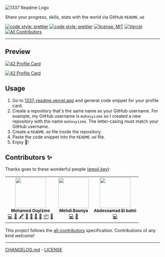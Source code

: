 ![1337 Readme Logo](.github/images/1337-readme.svg)

Share your progress, skills, stats with the world via GitHub `README.md`

[![code style: prettier](https://img.shields.io/badge/code%20style-prettier-ff69b4)](https://github.com/prettier/prettier)
[![code style: prettier](https://img.shields.io/badge/gitmoji-%20😜%20😍-FFDD67.svg)](https://github.com/prettier/prettier)
[![license: MIT](https://img.shields.io/badge/license-MIT-green)](LICENSE)
[![Vercel](https://badgen.net/badge/icon/vercel/black?icon=vercel&label)](https://vercel.com)<!-- ALL-CONTRIBUTORS-BADGE:START - Do not remove or modify this section -->
[![All Contributors](https://img.shields.io/badge/all_contributors-3-orange.svg?style=flat-square)](#contributors-)
<!-- ALL-CONTRIBUTORS-BADGE:END -->

---

## Preview

[![42 Profile Card](https://1337-readme.vercel.app/api/profile?cursus=42cursus&login=azorkane)](https://github.com/mohouyizme/1337-readme)

[![42 Profile Card](https://1337-readme.vercel.app/api/profile?dark=true&login=toxiic)](https://github.com/mohouyizme/1337-readme)

## Usage

1. Go to [1337-readme.vercel.app](https://1337-readme.vercel.app) and generat code snippet for your profile card.
2. Create a repository that's the same name as your GitHub username. For example, my GitHub username is `mohouyizme` so I created a new repository with the name `mohouyizme`. The letter-casing must match your GitHub username.
3. Create a `README.md` file inside the repository.
4. Paste the code snippet into the `README.md` file.
5. Enjoy 🎉!

## Contributors ✨

Thanks goes to these wonderful people ([emoji key](https://allcontributors.org/docs/en/emoji-key)):

<!-- ALL-CONTRIBUTORS-LIST:START - Do not remove or modify this section -->
<!-- prettier-ignore-start -->
<!-- markdownlint-disable -->
<table>
  <tr>
    <td align="center"><a href="https://ouyiz.me"><img src="https://avatars1.githubusercontent.com/u/23297439?v=4" width="100px;" alt=""/><br /><sub><b>Mohamed Ouyizme</b></sub></a><br /><a href="https://github.com/mohouyizme/1337-readme/commits?author=mohouyizme" title="Code">💻</a> <a href="https://github.com/mohouyizme/1337-readme/issues?q=author%3Amohouyizme" title="Bug reports">🐛</a> <a href="#content-mohouyizme" title="Content">🖋</a> <a href="https://github.com/mohouyizme/1337-readme/commits?author=mohouyizme" title="Documentation">📖</a> <a href="#design-mohouyizme" title="Design">🎨</a> <a href="#ideas-mohouyizme" title="Ideas, Planning, & Feedback">🤔</a> <a href="#maintenance-mohouyizme" title="Maintenance">🚧</a> <a href="#platform-mohouyizme" title="Packaging/porting to new platform">📦</a> <a href="https://github.com/mohouyizme/1337-readme/pulls?q=is%3Apr+reviewed-by%3Amohouyizme" title="Reviewed Pull Requests">👀</a></td>
    <td align="center"><a href="https://stackoverflow.com/users/2595450/mehdi-bounya"><img src="https://avatars2.githubusercontent.com/u/5004111?v=4" width="100px;" alt=""/><br /><sub><b>Mehdi Bounya</b></sub></a><br /><a href="https://github.com/mohouyizme/1337-readme/commits?author=mehdibo" title="Code">💻</a> <a href="#ideas-mehdibo" title="Ideas, Planning, & Feedback">🤔</a></td>
    <td align="center"><a href="https://reversablecode.github.io"><img src="https://avatars3.githubusercontent.com/u/56657108?v=4" width="100px;" alt=""/><br /><sub><b>Abdessamad El bahri</b></sub></a><br /><a href="https://github.com/mohouyizme/1337-readme/commits?author=ReversableCode" title="Code">💻</a></td>
  </tr>
</table>

<!-- markdownlint-enable -->
<!-- prettier-ignore-end -->
<!-- ALL-CONTRIBUTORS-LIST:END -->

This project follows the [all-contributors](https://github.com/all-contributors/all-contributors) specification. Contributions of any kind welcome!


---

[CHANGELOG.md](CHANGELOG) - [LICENSE](LICENSE)
